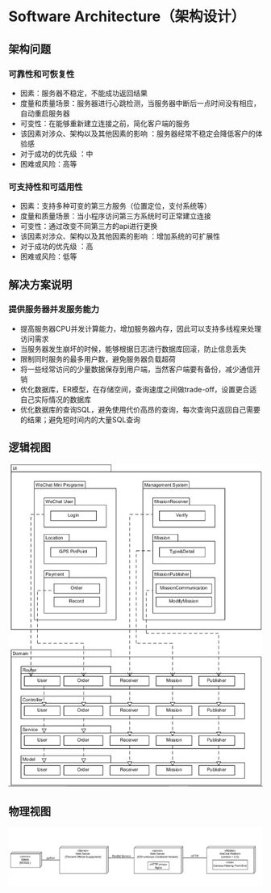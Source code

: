 # Software Architecture（架构设计）

## 架构问题

### 可靠性和可恢复性

* 因素：服务器不稳定，不能成功返回结果
* 度量和质量场景：服务器进行心跳检测，当服务器中断后一点时间没有相应，自动重启服务器
* 可变性：在能够重新建立连接之前，简化客户端的服务
* 该因素对涉众、架构以及其他因素的影响 ：服务器经常不稳定会降低客户的体验感
* 对于成功的优先级 ：中
* 困难或风险：高等

### 可支持性和可适用性

* 因素：支持多种可变的第三方服务（位置定位，支付系统等）
* 度量和质量场景：当小程序访问第三方系统时可正常建立连接
* 可变性：通过改变不同第三方的api进行更换
* 该因素对涉众、架构以及其他因素的影响 ：增加系统的可扩展性
* 对于成功的优先级 ：高
* 困难或风险：低等

## 解决方案说明

### 提供服务器并发服务能力

* 提高服务器CPU并发计算能力，增加服务器内存，因此可以支持多线程来处理访问需求
* 当服务器发生崩坏的时候，能够根据日志进行数据库回滚，防止信息丢失
* 限制同时服务的最多用户数，避免服务器负载超荷
* 将一些经常访问的少量数据保存到用户端，当然客户端要有备份，减少通信开销
* 优化数据库，ER模型，在存储空间，查询速度之间做trade-off，设置更合适自己实际情况的数据库
* 优化数据库的查询SQL，避免使用代价高昂的查询，每次查询只返回自己需要的结果；避免短时间内的大量SQL查询

## 逻辑视图

![](./images/software_logic_architecture.png)



## 物理视图

![](./images/software_physic_architecture.png)

